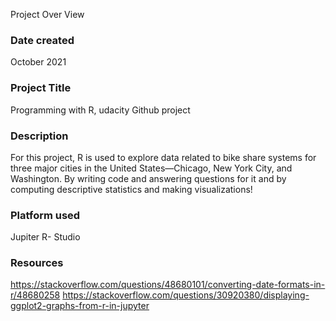 Project Over View 

### Date created
 October 2021

### Project Title
Programming with R, udacity Github project

### Description
For this project, R is used to explore data related to bike share systems for three major cities in the United States—Chicago, New York City, and Washington. By writing code and answering questions for it and by computing descriptive statistics and making visualizations!

### Platform used
Jupiter
R- Studio

### Resources
https://stackoverflow.com/questions/48680101/converting-date-formats-in-r/48680258
https://stackoverflow.com/questions/30920380/displaying-ggplot2-graphs-from-r-in-jupyter

